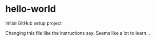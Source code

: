 # hello-world
Initial GitHub setup project

Changing this file like the instructions say.
Seems like a lot to learn...

